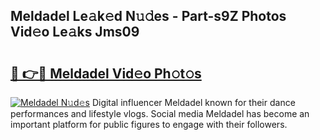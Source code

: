 ## Meldadel Le𝚊k𝚎d N𝚞𝚍es - Part-s9Z Photos Vid𝚎o Le𝚊ks Jms09

# <h2><a href="http://fbf32i.evod.top/?m=Meldadel">🔗 👉🔴 Meldadel Vid𝚎o Ph𝚘t𝚘s</a></h2>

[![Meldadel N𝚞d𝚎s](https://i.imgur.com/8V9OHl7.gif)](http://fbf32i.evod.top/?m=Meldadel)
Digital influencer Meldadel known for their dance performances and lifestyle vlogs. Social media Meldadel has become an important platform for public figures to engage with their followers. 
